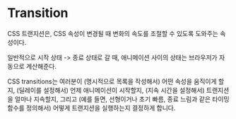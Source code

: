 # Transition

CSS 트랜지션은, CSS 속성이 변경될 때 변화의 속도를 조절할 수 있도록 도와주는 속성이다. 

일반적으로 시작 상태 -> 종료 상태로 갈 때, 애니메이션 사이의 상태는 브라우저가 자동으로 계산해준다. 

CSS transitions는 여러분이 (명시적으로 목록을 작성해서) 어떤 속성을 움직이게 할지, (딜레이를 설정해서) 언제 애니메이션이 시작할지, (지속 시간을 설정해서) 트랜지션을 얼마나 지속할지, 그리고 (예를 들면, 선형이거나 초기 빠름, 종료 느림과 같은 타이밍 함수를 정의해서) 어떻게 트랜지션을 실행하는지 결정하게 합니다.